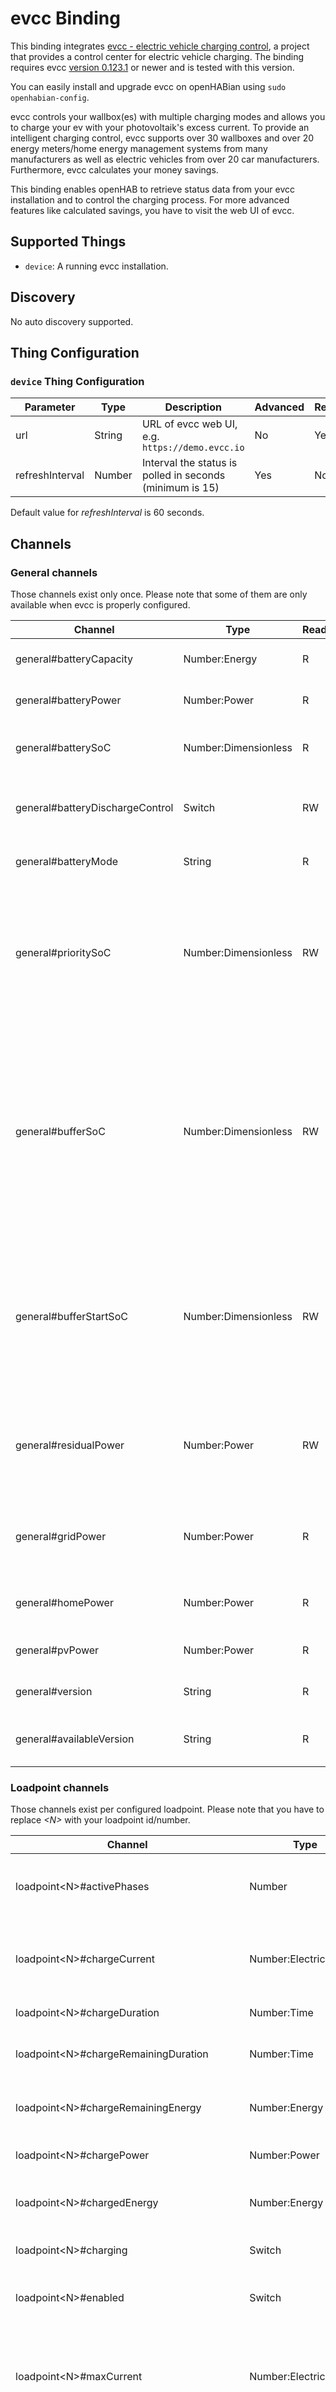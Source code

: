 # evcc Binding

This binding integrates [evcc - electric vehicle charging control](https://evcc.io), a project that provides a control center for electric vehicle charging.
The binding requires evcc [version 0.123.1](https://github.com/evcc-io/evcc/releases/tag/0.123.1) or newer and is tested with this version.

You can easily install and upgrade evcc on openHABian using `sudo openhabian-config`.

evcc controls your wallbox(es) with multiple charging modes and allows you to charge your ev with your photovoltaik's excess current.
To provide an intelligent charging control, evcc supports over 30 wallboxes and over 20 energy meters/home energy management systems from many manufacturers as well as electric vehicles from over 20 car manufacturers.
Furthermore, evcc calculates your money savings.

This binding enables openHAB to retrieve status data from your evcc installation and to control the charging process.
For more advanced features like calculated savings, you have to visit the web UI of evcc.

## Supported Things

- `device`: A running evcc installation.

## Discovery

No auto discovery supported.

## Thing Configuration

### `device` Thing Configuration

| Parameter       | Type   | Description                                              | Advanced | Required |
|-----------------|--------|----------------------------------------------------------|----------|----------|
| url             | String | URL of evcc web UI, e.g. `https://demo.evcc.io`          | No       | Yes      |
| refreshInterval | Number | Interval the status is polled in seconds (minimum is 15) | Yes      | No       |

Default value for _refreshInterval_ is 60 seconds.

## Channels

### General channels

Those channels exist only once.
Please note that some of them are only available when evcc is properly configured.

| Channel                         | Type                 | Read/Write | Description                                                                                                                                                        |
|---------------------------------|----------------------|------------|--------------------------------------------------------------------------------------------------------------------------------------------------------------------|
| general#batteryCapacity         | Number:Energy        | R          | Capacity of (home) battery                                                                                                                                         |
| general#batteryPower            | Number:Power         | R          | Current power from battery                                                                                                                                         |
| general#batterySoC              | Number:Dimensionless | R          | Current State of Charge of battery                                                                                                                                 |
| general#batteryDischargeControl | Switch               | RW         | Enable or disable battery discharge control                                                                                                                        |
| general#batteryMode             | String               | R          | Current battery mode                                                                                                                                               |
| general#prioritySoC             | Number:Dimensionless | RW         | State of State of Charge for which the battery has priority over charging the ev when charging mode is "pv"                                                        |
| general#bufferSoC               | Number:Dimensionless | RW         | Until this State of Charge the discharging of a house battery is allowed in "pv" mode, when there is insufficient solar surplus (below the minimum charging power) |
| general#bufferStartSoC          | Number:Dimensionless | RW         | State of Charge for which a charging session in "pv" mode is started, even if there is insufficient solar surplus                                                  |
| general#residualPower           | Number:Power         | RW         | Target operating point of the surplus regulation at the grid connection (grid meter)                                                                               |
| general#gridPower               | Number:Power         | R          | Current power from grid (negative means feed-in)                                                                                                                   |
| general#homePower               | Number:Power         | R          | Current power taken by home                                                                                                                                        |
| general#pvPower                 | Number:Power         | R          | Current power from photovoltaik                                                                                                                                    |
| general#version                 | String               | R          | Current evcc version                                                                                                                                               |
| general#availableVersion        | String               | R          | Available evcc update version                                                                                                                                      |

### Loadpoint channels

Those channels exist per configured loadpoint.
Please note that you have to replace _\<N\>_ with your loadpoint id/number.

| Channel                                       | Type                   | Read/Write | Description                                                                                                       |
|-----------------------------------------------|------------------------|------------|-------------------------------------------------------------------------------------------------------------------|
| loadpoint\<N\>#activePhases                   | Number                 | R          | Current number of active phases while charging                                                                    |
| loadpoint\<N\>#chargeCurrent                  | Number:ElectricCurrent | R          | Current amperage per connected phase while charging                                                               |
| loadpoint\<N\>#chargeDuration                 | Number:Time            | R          | Charging duration                                                                                                 |
| loadpoint\<N\>#chargeRemainingDuration        | Number:Time            | R          | Remaining duration until limit SoC is reached                                                                     |
| loadpoint\<N\>#chargeRemainingEnergy          | Number:Energy          | R          | Remaining energy until limit SoC is reached                                                                       |
| loadpoint\<N\>#chargePower                    | Number:Power           | R          | Current power of charging                                                                                         |
| loadpoint\<N\>#chargedEnergy                  | Number:Energy          | R          | Energy charged since plugged-in                                                                                   |
| loadpoint\<N\>#charging                       | Switch                 | R          | Loadpoint is currently charging                                                                                   |
| loadpoint\<N\>#enabled                        | Switch                 | R          | Charging enabled (mode is not "off")                                                                              |
| loadpoint\<N\>#maxCurrent                     | Number:ElectricCurrent | RW         | Maximum amperage per connected phase with which the car should be charged                                         |
| loadpoint\<N\>#minCurrent                     | Number:ElectricCurrent | RW         | Minimum amperage per connected phase with which the car should be charged                                         |
| loadpoint\<N\>#mode                           | String                 | RW         | Charging mode: "off", "now", "minpv", "pv"                                                                        |
| loadpoint\<N\>#phases                         | Number                 | RW         | The maximum number of phases which can be used                                                                    |
| loadpoint\<N\>#limitEnergy                    | Number:Energy          | RW         | Amount of energy to charge the vehicle with                                                                       |
| loadpoint\<N\>#title                          | String                 | R          | Title of loadpoint                                                                                                |
| loadpoint\<N\>#vehicleConnected               | Switch                 | R          | Whether vehicle is connected to loadpoint                                                                         |
| loadpoint\<N\>#vehicleConnectedDuration       | Number:Time            | R          | Duration the vehicle is connected to loadpoint                                                                    |
| loadpoint\<N\>#vehicleCapacity                | Number:Energy          | R          | Capacity of EV battery                                                                                            |
| loadpoint\<N\>#vehicleOdometer                | Number:Length          | R          | Total distance travelled by EV                                                                                    |
| loadpoint\<N\>#vehiclePresent                 | Switch                 | R          | Whether evcc is able to get data from vehicle                                                                     |
| loadpoint\<N\>#vehicleRange                   | Number:Length          | R          | Battery range for EV                                                                                              |
| loadpoint\<N\>#vehicleName                    | String                 | R          | The unique identifier of the EV used in the evcc configuration (containing no whitespaces nor special characters) |
| loadpoint\<N\>#chargerFeatureHeating          | Switch                 | R          | 'True' for heating device: State of Charge in Degree instead of Percent                                           |
| loadpoint\<N\>#chargerFeatureIntegratedDevice | Switch                 | R          | 'True' for integrated device: Operate without a "vehicle" (e.g. heat pump, eBike)                                 |

#### Loadpoint channels specific for vehicles

| Channel                          | Type                 | Read/Write | Description                                                             |
|----------------------------------|----------------------|------------|-------------------------------------------------------------------------|
| loadpoint\<N\>#limitSoC          | Number:Dimensionless | RW         | Until which state of charge (SoC) should the vehicle be charged         |
| loadpoint\<N\>#effectiveLimitSoC | Number:Dimensionless | R          | Effective state of charge (SoC) until which the vehicle will be charged |
| loadpoint\<N\>#vehicleSoC        | Number:Dimensionless | R          | Current State of Charge of EV                                           |

#### Loadpoint channels specific for heating devices

| Channel                                  | Type               | Read/Write | Description                                                          |
|------------------------------------------|--------------------|------------|----------------------------------------------------------------------|
| loadpoint\<N\>#limitTemperature          | Number:Temperature | RW         | Until which Temperature should the heating device be charged         |
| loadpoint\<N\>#effectiveLimitTemperature | Number:Temperature | R          | Effective Temperature until which the heating device will be charged |
| loadpoint\<N\>#vehicleTemperature        | Number:Temperature | R          | Current Temperature of the heating device                            |

### Vehicle channels

Those channels exist per configured vehicle.
Please note that you have to replace _\<ID\>_ with your vehicle id/name.

| Channel                          | Type                 | Read/Write | Description                                                              |
|----------------------------------|----------------------|------------|--------------------------------------------------------------------------|
| vehicle\<ID\>#vehicleTitle       | String               | R          | Title of vehicle                                                         |
| vehicle\<ID\>#vehicleMinSoC      | Number:Dimensionless | RW         | Minimum state of charge (SoC) a vehicle should have                      |
| vehicle\<ID\>#vehicleLimitSoC    | Number:Dimensionless | RW         | Until which state of charge (SoC) should the specific vehicle be charged |
| vehicle\<ID\>#vehiclePlanEnabled | Switch               | RW         | Plan for charging enabled                                                |
| vehicle\<ID\>#vehiclePlanSoC     | Number:Dimensionless | RW         | Until which state of charge (SoC) should vehicle be charged in plan      |
| vehicle\<ID\>#vehiclePlanTime    | DateTime             | RW         | When the plan SoC should be reached                                      |

### Heating channels

Those channels exist per configured heating device.
Please note that you have to replace _\<ID\>_ with your heating device id/name.

| Channel                               | Type               | Read/Write | Description                                                           |
|---------------------------------------|--------------------|------------|-----------------------------------------------------------------------|
| heating\<ID\>#heatingTitle            | String             | R          | Title of heating device                                               |
| heating\<ID\>#heatingMinTemperature   | Number:Temperature | RW         | Minimum Temperature a heating device should have                      |
| heating\<ID\>#heatingLimitTemperature | Number:Temperature | RW         | Until which Temperature should the specific heating device be charged |
| heating\<ID\>#heatingPlanEnabled      | Switch             | RW         | Plan for charging enabled                                             |
| heating\<ID\>#heatingPlanTemperature  | Number:Temperature | RW         | Until which Temperature should heating device be charged in plan      |
| heating\<ID\>#heatingPlanTime         | DateTime           | RW         | When the plan Temperature should be reached                           |

## Full Example

### Thing(s)

```java
Thing evcc:device:demo "evcc Demo" [url="https://demo.evcc.io", refreshInterval=60]
```

### Items

```java
// General
Number:Energy          evcc_batteryCapacity                           "Battery Capacity [%.0f kWh]"                        <energy>       {channel="evcc:device:demo:general#batteryCapacity"}
Number:Power           evcc_batteryPower                              "Battery Power [%.1f kW]"                            <energy>       {channel="evcc:device:demo:general#batteryPower"}
Number:Dimensionless   evcc_batterySoC                                "Battery SoC [%d %%]"                                <batterylevel> {channel="evcc:device:demo:general#batterySoC"}
Switch                 evcc_batteryDischargeControl                   "Battery Discharge Control [%s]"                     <switch>       {channel="evcc:device:demo:general#batteryDischargeControl"}
String                 evcc_batteryMode                               "Battery Mode [%s]"                                  <battery>      {channel="evcc:device:demo:general#batteryMode"}
Number:Dimensionless   evcc_prioritySoC                               "Battery Priority SoC [%d %%]"                       <batterylevel> {channel="evcc:device:demo:general#prioritySoC"}
Number:Dimensionless   evcc_bufferSoC                                 "Battery Buffer SoC [%d %%]"                         <batterylevel> {channel="evcc:device:demo:general#bufferSoC"}
Number:Dimensionless   evcc_bufferStartSoC                            "Battery Buffer Start SoC [%d %%]"                   <batterylevel> {channel="evcc:device:demo:general#bufferStartSoC"}
Number:Power           evcc_residualPower                             "Grid Residual Power [%.1f kW]"                      <energy>       {channel="evcc:device:demo:general#residualPower"}
Number:Power           evcc_gridPower                                 "Grid Power [%.1f kW]"                               <energy>       {channel="evcc:device:demo:general#gridPower"}
Number:Power           evcc_homePower                                 "Home Power [%.1f kW]"                               <energy>       {channel="evcc:device:demo:general#homePower"}
Number:Power           evcc_pvPower                                   "PV Power [%.1f kW]"                                 <energy>       {channel="evcc:device:demo:general#pvPower"}
String                 evcc_version                                   "Version [%s]"                                       <text>         {channel="evcc:device:demo:general#version"}
String                 evcc_availableVersion                          "Available Version [%s]"                             <text>         {channel="evcc:device:demo:general#availableVersion"}

// Loadpoint
Number                 evcc_loadpoint0_activePhases                   "Active Phases [%d]"                                                {channel="evcc:device:demo:loadpoint0#activePhases"}
Number:ElectricCurrent evcc_loadpoint0_chargeCurrent                  "Charging current [%.0f A]"                          <energy>       {channel="evcc:device:demo:loadpoint0#chargeCurrent"}
Number:Time            evcc_loadpoint0_chargeDuration                 "Charging duration [%1$tH:%1$tM]"                    <time>         {channel="evcc:device:demo:loadpoint0#chargeDuration"}
Number:Time            evcc_loadpoint0_chargeRemainingDuration        "Charging remaining duration [%1$tH:%1$tM]"          <time>         {channel="evcc:device:demo:loadpoint0#chargeRemainingDuration"}
Number:Energy          evcc_loadpoint0_chargeRemainingEnergy          "Charging remaining energy [%.1f kWh]"               <energy>       {channel="evcc:device:demo:loadpoint0#chargeRemainingEnergy"}
Number:Power           evcc_loadpoint0_chargePower                    "Charging power [%.1f kW]"                           <energy>       {channel="evcc:device:demo:loadpoint0#chargePower"}
Number:Energy          evcc_loadpoint0_chargedEnergy                  "Charged energy [%.1f kWh]"                          <energy>       {channel="evcc:device:demo:loadpoint0#chargedEnergy"}
Switch                 evcc_loadpoint0_charging                       "Currently charging [%s]"                            <battery>      {channel="evcc:device:demo:loadpoint0#charging"}
Switch                 evcc_loadpoint0_enabled                        "Charging enabled [%s]"                              <switch>       {channel="evcc:device:demo:loadpoint0#enabled"}
Number:ElectricCurrent evcc_loadpoint0_maxCurrent                     "Maximum current [%.0f A]"                           <energy>       {channel="evcc:device:demo:loadpoint0#maxCurrent"}
Number:ElectricCurrent evcc_loadpoint0_minCurrent                     "Minimum current [%.0f A]"                           <energy>       {channel="evcc:device:demo:loadpoint0#minCurrent"}
String                 evcc_loadpoint0_mode                           "Mode [%s]"                                                         {channel="evcc:device:demo:loadpoint0#mode"}
Number                 evcc_loadpoint0_phases                         "Enabled phases [%d]"                                               {channel="evcc:device:demo:loadpoint0#phases"}
Number:Energy          evcc_loadpoint0_limitEnergy                    "Limit energy [%.1f kWh]"                            <batterylevel> {channel="evcc:device:demo:loadpoint0#limitEnergy"}
Number:Dimensionless   evcc_loadpoint0_limitSoC                       "Limit SoC [%d %%]"                                  <batterylevel> {channel="evcc:device:demo:loadpoint0#limitSoC"}
Number:Dimensionless   evcc_loadpoint0_effectiveLimitSoC              "Effective Limit SoC [%d %%]"                        <batterylevel> {channel="evcc:device:demo:loadpoint0#effectiveLimitSoC"}
String                 evcc_loadpoint0_title                          "Loadpoint title [%s]"                               <text>         {channel="evcc:device:demo:loadpoint0#title"}
Switch                 evcc_loadpoint0_chargerFeatureHeating          "Feature: Heating [%s]"                              <switch>       {channel="evcc:device:demo:loadpoint0#chargerFeatureHeating"}
Switch                 evcc_loadpoint0_chargerFeatureIntegratedDevice "Feature: Integrated Device [%s]"                    <switch>       {channel="evcc:device:demo:loadpoint0#chargerFeatureIntegratedDevice"}

// Vehicle on loadpoint
Switch                 evcc_loadpoint0_vehicleConnected               "Vehicle connected [%s]"                             <switch>       {channel="evcc:device:demo:loadpoint0#vehicleConnected"}
Number:Time            evcc_loadpoint0_vehicleConnectedDuration       "Vehicle connected duration [%.1f h]"                <time>         {channel="evcc:device:demo:loadpoint0#vehicleConnectedDuration"}
Number:Energy          evcc_loadpoint0_vehicleCapacity                "Vehicle capacity [%.0f kWh]"                        <batterylevel> {channel="evcc:device:demo:loadpoint0#vehicleCapacity"}
Number:Length          evcc_loadpoint0_vehicleOdometer                "Vehicle odometer [%.1f km]"                                        {channel="evcc:device:demo:loadpoint0#vehicleOdometer"}
Switch                 evcc_loadpoint0_vehiclePresent                 "Vehicle present [%s]"                               <switch>       {channel="evcc:device:demo:loadpoint0#vehiclePresent"}
Number:Length          evcc_loadpoint0_vehicleRange                   "Vehicle Range [%.0f km]"                                           {channel="evcc:device:demo:loadpoint0#vehicleRange"}
Number:Dimensionless   evcc_loadpoint0_vehicleSoC                     "Vehicle SoC [%d %%]"                                <batterylevel> {channel="evcc:device:demo:loadpoint0#vehicleSoC"}
String                 evcc_loadpoint0_VehicleName                    "Vehicle name [%s]"                                  <text>         {channel="evcc:device:demo:loadpoint0#vehicleName"}

// Vehicle
String                 evcc_vehicle0_vehicleTitle                     "Vehicle title [%s]"                                 <text>         {channel="evcc:device:demo:vehicle0#vehicleTitle"}
Number:Dimensionless   evcc_vehicle0_vehicleMinSoC                    "Vehicle minimum SoC [%d %%]"                        <batterylevel> {channel="evcc:device:demo:vehicle0#vehicleMinSoC"}
Number:Dimensionless   evcc_vehicle0_vehicleLimitSoC                  "Vehicle limit SoC [%d %%]"                          <batterylevel> {channel="evcc:device:demo:vehicle0#vehicleLimitSoC"}
Switch                 evcc_vehicle0_vehiclePlanEnabled               "Vehicle plan enabled [%s]"                          <switch>       {channel="evcc:device:demo:vehicle0#vehiclePlanEnabled"}
Number:Dimensionless   evcc_vehicle0_vehiclePlanSoC                   "Vehicle plan SoC [%d %%]"                           <batterylevel> {channel="evcc:device:demo:vehicle0#vehiclePlanSoC"}
DateTime               evcc_vehicle0_vehiclePlanTime                  "Vehicle plan time [%1$td.%1$tm.%1$tY, %1$tH:%1$tM]" <time>         {channel="evcc:device:demo:vehicle0#vehiclePlanTime"}
```

### Sitemap

```perl
sitemap evcc label="evcc Demo" {
    Frame label="General" {
        Text item=evcc_batteryPower
        Text item=evcc_batterySoC
        Text item=evcc_gridPower
        Text item=evcc_homePower
        Text item=evcc_pvPower
    }
    Frame label="Loadpoint 0" {
        Text item=evcc_loadpoint0_title
        Text item=evcc_loadpoint0_enabled label="Charging" {
            Text item=evcc_loadpoint0_charging
            Text item=evcc_loadpoint0_chargePower
            Text item=evcc_loadpoint0_chargeCurrent
            Text item=evcc_loadpoint0_activePhases
            Text item=evcc_loadpoint0_chargeDuration
            Text item=evcc_loadpoint0_chargeRemainingDuration
            Text item=evcc_loadpoint0_chargeRemainingEnergy
        }
        Switch item=evcc_loadpoint0_mode mappings=["off"="Stop","now"="Now","minpv"="Min + PV", "pv"="Only PV"]
        Text label="Charging settings" icon="settings" {
            Setpoint item=evcc_loadpoint0_limitEnergy minValue=5 maxValue=100 step=5
            Setpoint item=evcc_loadpoint0_limitSoC minValue=5 maxValue=100 step=5
            Setpoint item=evcc_loadpoint0_minCurrent minValue=6 maxValue=96 step=2
            Setpoint item=evcc_loadpoint0_maxCurrent minValue=6 maxValue=96 step=2
            Setpoint item=evcc_loadpoint0_minSoC minValue=0 maxValue=100 step=5
            Setpoint item=evcc_loadpoint0_phases minValue=1 maxValue=3 step=2
        }
        Text item=evcc_loadpoint0_vehicleName label="Vehicle" {
            Text item=evcc_loadpoint0_vehicleCapacity
            Text item=evcc_loadpoint0_vehicleOdometer
            Text item=evcc_loadpoint0_vehicleRange
            Text item=evcc_loadpoint0_vehicleSoC
            Text item=evcc_vehicle0_vehicleTitle
            Setpoint item=evcc_vehicle0_vehicleMinSoC minValue=0 maxValue=100 step=5
            Setpoint item=evcc_vehicle0_vehicleLimitSoC minValue=5 maxValue=100 step=5
            Switch item=evcc_vehicle0_vehiclePlanEnabled
            Setpoint item=evcc_vehicle0_vehiclePlanSoC minValue=5 maxValue=100 step=5
            Input item=evcc_vehicle0_vehiclePlanTime
        }
    }
}
```
